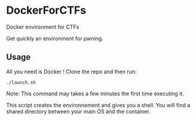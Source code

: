 # DockerForCTFs
Docker environment for CTFs

Get quickly an environment for pwning.

## Usage
All you need is Docker ! Clone the repo and then run:
```
./launch.sh
```
Note: This command may takes a few minutes the first time executing it.

This script creates the environnement and gives you a shell.
You will find a shared directory between your main OS and the container.
